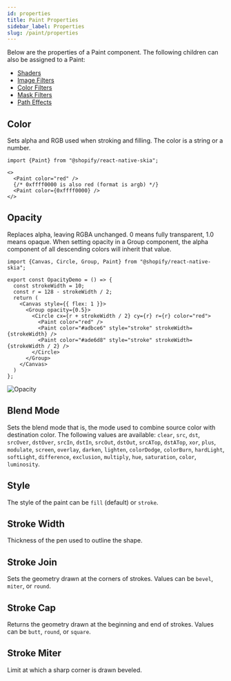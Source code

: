 ```yaml
---
id: properties
title: Paint Properties
sidebar_label: Properties
slug: /paint/properties
---
```


Below are the properties of a Paint component.
The following children can also be assigned to a Paint:
* [Shaders](/docs/shaders/overview) 
* [Image Filters](/docs/image-filters/overview)
* [Color Filters](/docs/color-filters)
* [Mask Filters](/docs/mask-filters)
* [Path Effects](/docs/path-effects)

## Color

Sets alpha and RGB used when stroking and filling.
The color is a string or a number.

```tsx twoslash
import {Paint} from "@shopify/react-native-skia";

<>
  <Paint color="red" />
  {/* 0xffff0000 is also red (format is argb) */}
  <Paint color={0xffff0000} />
</>
```

## Opacity

Replaces alpha, leaving RGBA unchanged. 0 means fully transparent, 1.0 means opaque.
When setting opacity in a Group component, the alpha component of all descending colors will inherit that value.

```tsx twoslash
import {Canvas, Circle, Group, Paint} from "@shopify/react-native-skia";

export const OpacityDemo = () => {
  const strokeWidth = 10;
  const r = 128 - strokeWidth / 2;
  return (
    <Canvas style={{ flex: 1 }}>
      <Group opacity={0.5}>
        <Circle cx={r + strokeWidth / 2} cy={r} r={r} color="red">
          <Paint color="red" />
          <Paint color="#adbce6" style="stroke" strokeWidth={strokeWidth} />
          <Paint color="#ade6d8" style="stroke" strokeWidth={strokeWidth / 2} />
        </Circle>
      </Group>
    </Canvas>
  )
};
```

![Opacity](./assets/opacity.png)

## Blend Mode

Sets the blend mode that is, the mode used to combine source color with destination color.
The following values are available: `clear`, `src`, `dst`, `srcOver`, `dstOver`, `srcIn`, `dstIn`, `srcOut`, `dstOut`,
`srcATop`, `dstATop`, `xor`, `plus`, `modulate`, `screen`, `overlay`, `darken`, `lighten`, `colorDodge`, `colorBurn`, `hardLight`,
`softLight`, `difference`, `exclusion`, `multiply`, `hue`, `saturation`, `color`, `luminosity`.

## Style

The style of the paint can be `fill` (default) or `stroke`.

## Stroke Width

Thickness of the pen used to outline the shape.

## Stroke Join

Sets the geometry drawn at the corners of strokes.
Values can be `bevel`, `miter`, or `round`.

## Stroke Cap

Returns the geometry drawn at the beginning and end of strokes.
Values can be `butt`, `round`, or `square`.

## Stroke Miter

Limit at which a sharp corner is drawn beveled.